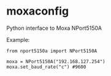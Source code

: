 # moxaconfig

Python interface to Moxa NPort5150A

Example:
```
from nport5150a import NPort5150A

moxa = NPort5150A("192.168.127.254")
moxa.set_baud_rate("c") #9600
```
